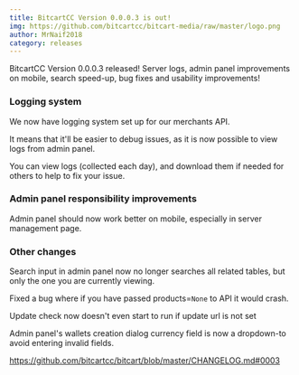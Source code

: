 ```yaml
---
title: BitcartCC Version 0.0.0.3 is out!
img: https://github.com/bitcartcc/bitcart-media/raw/master/logo.png
author: MrNaif2018
category: releases
---
```


BitcartCC Version 0.0.0.3 released! Server logs, admin panel improvements on mobile, search speed-up, bug fixes and usability improvements!

### Logging system

We now have logging system set up for our merchants API.

It means that it'll be easier to debug issues, as it is now possible to view logs from admin panel.

You can view logs (collected each day), and download them if needed for others to help to fix your issue.

### Admin panel responsibility improvements

Admin panel should now work better on mobile, especially in server management page.

### Other changes

Search input in admin panel now no longer searches all related tables, but only the one you are currently viewing.

Fixed a bug where if you have passed products=`None` to API it would crash.

Update check now doesn't even start to run if update url is not set

Admin panel's wallets creation dialog currency field is now a dropdown-to avoid entering invalid fields.

https://github.com/bitcartcc/bitcart/blob/master/CHANGELOG.md#0003

<script async src="https://telegram.org/js/telegram-widget.js?12" data-telegram-post="bitcartcc/2933" data-width="100%"></script>
